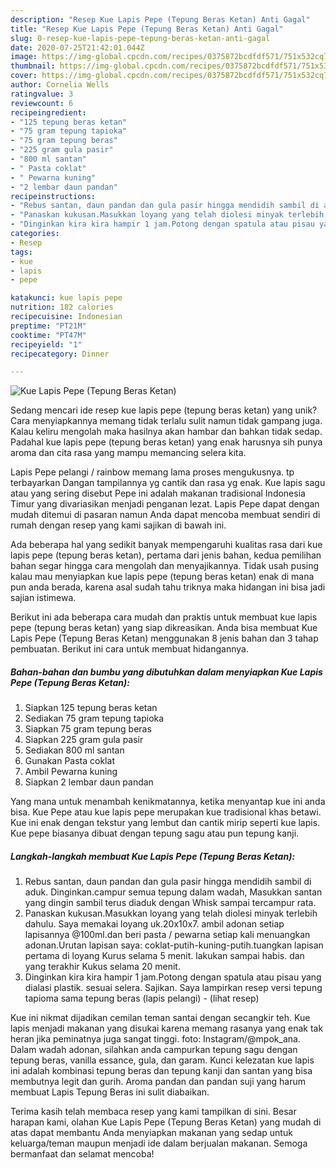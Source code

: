 ```yaml
---
description: "Resep Kue Lapis Pepe (Tepung Beras Ketan) Anti Gagal"
title: "Resep Kue Lapis Pepe (Tepung Beras Ketan) Anti Gagal"
slug: 0-resep-kue-lapis-pepe-tepung-beras-ketan-anti-gagal
date: 2020-07-25T21:42:01.044Z
image: https://img-global.cpcdn.com/recipes/0375872bcdfdf571/751x532cq70/kue-lapis-pepe-tepung-beras-ketan-foto-resep-utama.jpg
thumbnail: https://img-global.cpcdn.com/recipes/0375872bcdfdf571/751x532cq70/kue-lapis-pepe-tepung-beras-ketan-foto-resep-utama.jpg
cover: https://img-global.cpcdn.com/recipes/0375872bcdfdf571/751x532cq70/kue-lapis-pepe-tepung-beras-ketan-foto-resep-utama.jpg
author: Cornelia Wells
ratingvalue: 3
reviewcount: 6
recipeingredient:
- "125 tepung beras ketan"
- "75 gram tepung tapioka"
- "75 gram tepung beras"
- "225 gram gula pasir"
- "800 ml santan"
- " Pasta coklat"
- " Pewarna kuning"
- "2 lembar daun pandan"
recipeinstructions:
- "Rebus santan, daun pandan dan gula pasir hingga mendidih sambil di aduk. Dinginkan.campur semua tepung dalam wadah, Masukkan santan yang dingin sambil terus diaduk dengan Whisk sampai tercampur rata."
- "Panaskan kukusan.Masukkan loyang yang telah diolesi minyak terlebih dahulu. Saya memakai loyang uk.20x10x7. ambil adonan setiap lapisannya @100ml.dan beri pasta / pewarna setiap kali menuangkan adonan.Urutan lapisan saya: coklat-putih-kuning-putih.tuangkan lapisan pertama di loyang Kurus selama 5 menit. lakukan sampai habis. dan yang terakhir Kukus selama 20 menit."
- "Dinginkan kira kira hampir 1 jam.Potong dengan spatula atau pisau yang dialasi plastik. sesuai selera. Sajikan. Saya lampirkan resep versi tepung tapioma sama tepung beras (lapis pelangi)             (lihat resep)"
categories:
- Resep
tags:
- kue
- lapis
- pepe

katakunci: kue lapis pepe 
nutrition: 182 calories
recipecuisine: Indonesian
preptime: "PT21M"
cooktime: "PT47M"
recipeyield: "1"
recipecategory: Dinner

---
```



![Kue Lapis Pepe (Tepung Beras Ketan)](https://img-global.cpcdn.com/recipes/0375872bcdfdf571/751x532cq70/kue-lapis-pepe-tepung-beras-ketan-foto-resep-utama.jpg)

Sedang mencari ide resep kue lapis pepe (tepung beras ketan) yang unik? Cara menyiapkannya memang tidak terlalu sulit namun tidak gampang juga. Kalau keliru mengolah maka hasilnya akan hambar dan bahkan tidak sedap. Padahal kue lapis pepe (tepung beras ketan) yang enak harusnya sih punya aroma dan cita rasa yang mampu memancing selera kita.

Lapis Pepe pelangi / rainbow memang lama proses mengukusnya. tp terbayarkan Dangan tampilannya yg cantik dan rasa yg enak. Kue lapis sagu atau yang sering disebut Pepe ini adalah makanan tradisional Indonesia Timur yang divariasikan menjadi penganan lezat. Lapis Pepe dapat dengan mudah ditemui di pasaran namun Anda dapat mencoba membuat sendiri di rumah dengan resep yang kami sajikan di bawah ini.

Ada beberapa hal yang sedikit banyak mempengaruhi kualitas rasa dari kue lapis pepe (tepung beras ketan), pertama dari jenis bahan, kedua pemilihan bahan segar hingga cara mengolah dan menyajikannya. Tidak usah pusing kalau mau menyiapkan kue lapis pepe (tepung beras ketan) enak di mana pun anda berada, karena asal sudah tahu triknya maka hidangan ini bisa jadi sajian istimewa.


Berikut ini ada beberapa cara mudah dan praktis untuk membuat kue lapis pepe (tepung beras ketan) yang siap dikreasikan. Anda bisa membuat Kue Lapis Pepe (Tepung Beras Ketan) menggunakan 8 jenis bahan dan 3 tahap pembuatan. Berikut ini cara untuk membuat hidangannya.

<!--inarticleads1-->

##### Bahan-bahan dan bumbu yang dibutuhkan dalam menyiapkan Kue Lapis Pepe (Tepung Beras Ketan):

1. Siapkan 125 tepung beras ketan
1. Sediakan 75 gram tepung tapioka
1. Siapkan 75 gram tepung beras
1. Siapkan 225 gram gula pasir
1. Sediakan 800 ml santan
1. Gunakan  Pasta coklat
1. Ambil  Pewarna kuning
1. Siapkan 2 lembar daun pandan


Yang mana untuk menambah kenikmatannya, ketika menyantap kue ini anda bisa. Kue Pepe atau kue lapis pepe merupakan kue tradisional khas betawi. Kue ini enak dengan tekstur yang lembut dan cantik mirip seperti kue lapis. Kue pepe biasanya dibuat dengan tepung sagu atau pun tepung kanji. 

<!--inarticleads2-->

##### Langkah-langkah membuat Kue Lapis Pepe (Tepung Beras Ketan):

1. Rebus santan, daun pandan dan gula pasir hingga mendidih sambil di aduk. Dinginkan.campur semua tepung dalam wadah, Masukkan santan yang dingin sambil terus diaduk dengan Whisk sampai tercampur rata.
1. Panaskan kukusan.Masukkan loyang yang telah diolesi minyak terlebih dahulu. Saya memakai loyang uk.20x10x7. ambil adonan setiap lapisannya @100ml.dan beri pasta / pewarna setiap kali menuangkan adonan.Urutan lapisan saya: coklat-putih-kuning-putih.tuangkan lapisan pertama di loyang Kurus selama 5 menit. lakukan sampai habis. dan yang terakhir Kukus selama 20 menit.
1. Dinginkan kira kira hampir 1 jam.Potong dengan spatula atau pisau yang dialasi plastik. sesuai selera. Sajikan. Saya lampirkan resep versi tepung tapioma sama tepung beras (lapis pelangi) -             (lihat resep)


Kue ini nikmat dijadikan cemilan teman santai dengan secangkir teh. Kue lapis menjadi makanan yang disukai karena memang rasanya yang enak tak heran jika peminatnya juga sangat tinggi. foto: Instagram/@mpok_ana. Dalam wadah adonan, silahkan anda campurkan tepung sagu dengan tepung beras, vanilla essance, gula, dan garam. Kunci kelezatan kue lapis ini adalah kombinasi tepung beras dan tepung kanji dan santan yang bisa membutnya legit dan gurih. Aroma pandan dan pandan suji yang harum membuat Lapis Tepung Beras ini sulit diabaikan. 

Terima kasih telah membaca resep yang kami tampilkan di sini. Besar harapan kami, olahan Kue Lapis Pepe (Tepung Beras Ketan) yang mudah di atas dapat membantu Anda menyiapkan makanan yang sedap untuk keluarga/teman maupun menjadi ide dalam berjualan makanan. Semoga bermanfaat dan selamat mencoba!
